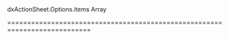 <!--id-->dxActionSheet.Options.items<!--/id-->
<!--merge--><!--/merge-->
<!--type-->Array<String, dxActionSheetItem, Object><!--/type-->
===========================================================================
